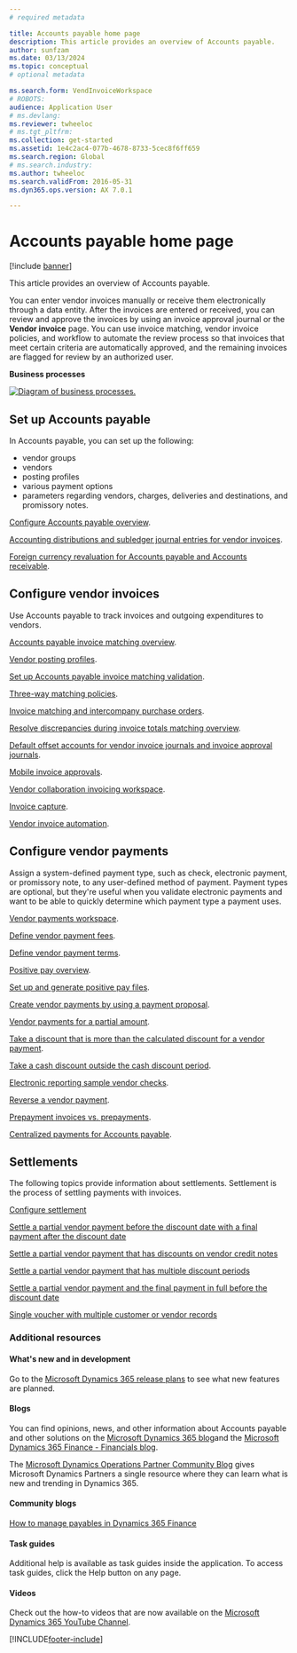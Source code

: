 ```yaml
---
# required metadata

title: Accounts payable home page
description: This article provides an overview of Accounts payable.
author: sunfzam
ms.date: 03/13/2024
ms.topic: conceptual
# optional metadata

ms.search.form: VendInvoiceWorkspace 
# ROBOTS: 
audience: Application User
# ms.devlang: 
ms.reviewer: twheeloc
# ms.tgt_pltfrm: 
ms.collection: get-started
ms.assetid: 1e4c2ac4-077b-4678-8733-5cec8f6ff659
ms.search.region: Global
# ms.search.industry: 
ms.author: twheeloc
ms.search.validFrom: 2016-05-31
ms.dyn365.ops.version: AX 7.0.1

---
```


# Accounts payable home page

[!include [banner](../includes/banner.md)]

This article provides an overview of Accounts payable. 

You can enter vendor invoices manually or receive them electronically through a data entity. After the invoices are entered or received, you can review and approve the invoices by using an invoice approval journal or the **Vendor invoice** page. You can use invoice matching, vendor invoice policies, and workflow to automate the review process so that invoices that meet certain criteria are automatically approved, and the remaining invoices are flagged for review by an authorized user.

**Business processes**

[![Diagram of business processes.](./media/AP-process.PNG)](./media/AP-process.PNG)

## Set up Accounts payable

In Accounts payable, you can set up the following:
 - vendor groups
 - vendors
 - posting profiles
 - various payment options
 - parameters regarding vendors, charges, deliveries and destinations, and promissory notes. 

[Configure Accounts payable overview](accounts-payable-overview.md).

[Accounting distributions and subledger journal entries for vendor invoices](accounting-distributions-subledger-journal-entries-vendor-invoices.md). 

[Foreign currency revaluation for Accounts payable and Accounts receivable](../cash-bank-management/foreign-currency-revaluation-accounts-payable-accounts-receivable.md).

## Configure vendor invoices

Use Accounts payable to track invoices and outgoing expenditures to vendors.

[Accounts payable invoice matching overview](accounts-payable-invoice-matching.md).

[Vendor posting profiles](vendor-posting-profiles.md).

[Set up Accounts payable invoice matching validation](tasks/set-up-accounts-payable-invoice-matching-validation.md).

[Three-way matching policies](three-way-matching-policies.md).

[Invoice matching and intercompany purchase orders](invoice-matching-intercompany-purchase-orders.md).

[Resolve discrepancies during invoice totals matching overview](resolve-invoice-totals-invoice-matching-discrepancies.md).

[Default offset accounts for vendor invoice journals and invoice approval journals](default-offset-accounts-vendor-invoice-journals.md).

[Mobile invoice approvals](mobile-invoice-approvals.md).

[Vendor collaboration invoicing workspace](vendor-portal-invoicing-workspace.md).

[Invoice capture](invoice-capture-overview.md).

[Vendor invoice automation](vendor-invoice-automation.md).

## Configure vendor payments 

Assign a system-defined payment type, such as check, electronic payment, or promissory note, to any user-defined method of payment. 
Payment types are optional, but they're useful when you validate electronic payments and want to be able to quickly determine which payment type a payment uses. 

[Vendor payments workspace](vendor-payments-workspace.md).

[Define vendor payment fees](tasks/define-vendor-payment-fees.md).

[Define vendor payment terms](tasks/define-vendor-payment-terms.md).

[Positive pay overview](positive-pay-overview.md).

[Set up and generate positive pay files](set-up-generate-positive-pay-files.md).

[Create vendor payments by using a payment proposal](create-vendor-payments-payment-proposal.md).

[Vendor payments for a partial amount](vendor-payments-partial-amount.md).

[Take a discount that is more than the calculated discount for a vendor payment](take-discount-more-calculated-discount-vendor-payment.md).

[Take a cash discount outside the cash discount period](take-cash-discount-outside-cash-discount-timeframe.md).

[Electronic reporting sample vendor checks](electronic-reporting-sample-vendor-checks.md).

[Reverse a vendor payment](reverse-vendor-payment.md).

[Prepayment invoices vs. prepayments](prepayments-invoices-vs-prepayments.md).

[Centralized payments for Accounts payable](centralized-payments-accounts-payable.md).

## Settlements

The following topics provide information about settlements. Settlement is the process of settling payments with invoices. 

[Configure settlement](../cash-bank-management/configure-settlement.md)

[Settle a partial vendor payment before the discount date with a final payment after the discount date](settle-partial-vendor-payment-before-discount-or-final-payment-after.md)

[Settle a partial vendor payment that has discounts on vendor credit notes](settle-partial-vendor-payment-discounts-vendor-credit-notes.md)

[Settle a partial vendor payment that has multiple discount periods](settle-partial-vendor-payment-multiple-discount-periods.md)

[Settle a partial vendor payment and the final payment in full before the discount date](settle-partial-vendor-payment-or-final-payment-before-discount.md)

[Single voucher with multiple customer or vendor records](single-voucher-multiple-customer-vendor-records.md)



### Additional resources

#### What's new and in development

Go to the [Microsoft Dynamics 365 release plans](/dynamics365/release-plans/) to see what new features are planned. 

#### Blogs

You can find opinions, news, and other information about Accounts payable and other solutions on the [Microsoft Dynamics 365 blog](https://community.dynamics.com/b/msftdynamicsblog?c=Enterprise)and the [Microsoft Dynamics 365 Finance - Financials blog](https://community.dynamics.com/365/financeandoperations/b/financials).

The [Microsoft Dynamics Operations Partner Community Blog](https://community.dynamics.com/partner/b/operationspartnercommunityblog) gives Microsoft Dynamics Partners a single resource where they can learn what is new and trending in Dynamics 365.

#### Community blogs

[How to manage payables in Dynamics 365 Finance](https://financefunction.tech/2019/02/15/how-to-manage-payables-in-dynamics-365-for-finance-and-operations)

#### Task guides
Additional help is available as task guides inside the application. To access task guides, click the Help button on any page.

#### Videos

Check out the how-to videos that are now available on the [Microsoft Dynamics 365 YouTube Channel](https://www.youtube.com/channel/UCJGCg4rB3QSs8y_1FquelBQ).






[!INCLUDE[footer-include](../../includes/footer-banner.md)]
